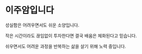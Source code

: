 # 이주암입니다

성실함은 어려우면서도 쉬운 소양입니다.

작은 시간이라도 끊임없이 투자한다면 결국 배움은 체화된다고 믿습니다.

쉬우면서도 어려운 과정을 반복하는 삶을 살기 위해 노력 중입니다.
